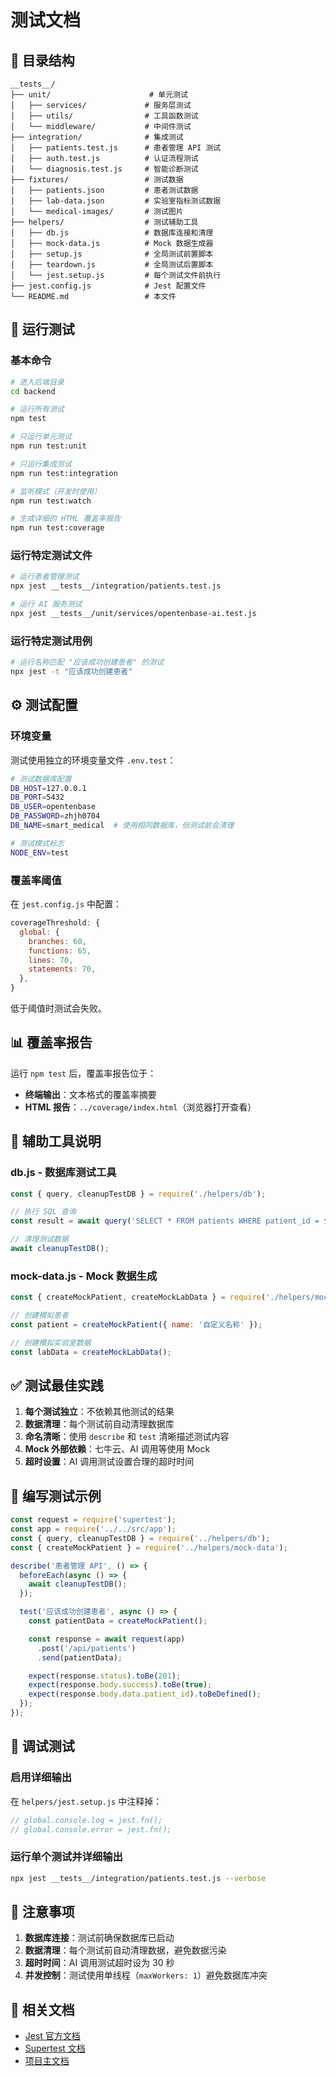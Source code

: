 # 测试文档

## 📁 目录结构

```
__tests__/
├── unit/                      # 单元测试
│   ├── services/             # 服务层测试
│   ├── utils/                # 工具函数测试
│   └── middleware/           # 中间件测试
├── integration/              # 集成测试
│   ├── patients.test.js      # 患者管理 API 测试
│   ├── auth.test.js          # 认证流程测试
│   └── diagnosis.test.js     # 智能诊断测试
├── fixtures/                 # 测试数据
│   ├── patients.json         # 患者测试数据
│   ├── lab-data.json         # 实验室指标测试数据
│   └── medical-images/       # 测试图片
├── helpers/                  # 测试辅助工具
│   ├── db.js                 # 数据库连接和清理
│   ├── mock-data.js          # Mock 数据生成器
│   ├── setup.js              # 全局测试前置脚本
│   ├── teardown.js           # 全局测试后置脚本
│   └── jest.setup.js         # 每个测试文件前执行
├── jest.config.js            # Jest 配置文件
└── README.md                 # 本文件
```

## 🚀 运行测试

### 基本命令

```bash
# 进入后端目录
cd backend

# 运行所有测试
npm test

# 只运行单元测试
npm run test:unit

# 只运行集成测试
npm run test:integration

# 监听模式（开发时使用）
npm run test:watch

# 生成详细的 HTML 覆盖率报告
npm run test:coverage
```

### 运行特定测试文件

```bash
# 运行患者管理测试
npx jest __tests__/integration/patients.test.js

# 运行 AI 服务测试
npx jest __tests__/unit/services/opentenbase-ai.test.js
```

### 运行特定测试用例

```bash
# 运行名称匹配 "应该成功创建患者" 的测试
npx jest -t "应该成功创建患者"
```

## ⚙️ 测试配置

### 环境变量

测试使用独立的环境变量文件 `.env.test`：

```bash
# 测试数据库配置
DB_HOST=127.0.0.1
DB_PORT=5432
DB_USER=opentenbase
DB_PASSWORD=zhjh0704
DB_NAME=smart_medical  # 使用相同数据库，但测试前会清理

# 测试模式标志
NODE_ENV=test
```

### 覆盖率阈值

在 `jest.config.js` 中配置：

```javascript
coverageThreshold: {
  global: {
    branches: 60,
    functions: 65,
    lines: 70,
    statements: 70,
  },
}
```

低于阈值时测试会失败。

## 📊 覆盖率报告

运行 `npm test` 后，覆盖率报告位于：

- **终端输出**：文本格式的覆盖率摘要
- **HTML 报告**：`../coverage/index.html`（浏览器打开查看）

## 🔧 辅助工具说明

### db.js - 数据库测试工具

```javascript
const { query, cleanupTestDB } = require('./helpers/db');

// 执行 SQL 查询
const result = await query('SELECT * FROM patients WHERE patient_id = $1', [1]);

// 清理测试数据
await cleanupTestDB();
```

### mock-data.js - Mock 数据生成

```javascript
const { createMockPatient, createMockLabData } = require('./helpers/mock-data');

// 创建模拟患者
const patient = createMockPatient({ name: '自定义名称' });

// 创建模拟实验室数据
const labData = createMockLabData();
```

## ✅ 测试最佳实践

1. **每个测试独立**：不依赖其他测试的结果
2. **数据清理**：每个测试前自动清理数据库
3. **命名清晰**：使用 `describe` 和 `test` 清晰描述测试内容
4. **Mock 外部依赖**：七牛云、AI 调用等使用 Mock
5. **超时设置**：AI 调用测试设置合理的超时时间

## 📝 编写测试示例

```javascript
const request = require('supertest');
const app = require('../../src/app');
const { query, cleanupTestDB } = require('../helpers/db');
const { createMockPatient } = require('../helpers/mock-data');

describe('患者管理 API', () => {
  beforeEach(async () => {
    await cleanupTestDB();
  });

  test('应该成功创建患者', async () => {
    const patientData = createMockPatient();

    const response = await request(app)
      .post('/api/patients')
      .send(patientData);

    expect(response.status).toBe(201);
    expect(response.body.success).toBe(true);
    expect(response.body.data.patient_id).toBeDefined();
  });
});
```

## 🐛 调试测试

### 启用详细输出

在 `helpers/jest.setup.js` 中注释掉：

```javascript
// global.console.log = jest.fn();
// global.console.error = jest.fn();
```

### 运行单个测试并详细输出

```bash
npx jest __tests__/integration/patients.test.js --verbose
```

## 📌 注意事项

1. **数据库连接**：测试前确保数据库已启动
2. **数据清理**：每个测试前自动清理数据，避免数据污染
3. **超时时间**：AI 调用测试超时设为 30 秒
4. **并发控制**：测试使用单线程（`maxWorkers: 1`）避免数据库冲突

## 🔗 相关文档

- [Jest 官方文档](https://jestjs.io/docs/getting-started)
- [Supertest 文档](https://github.com/visionmedia/supertest)
- [项目主文档](../../README.md)

